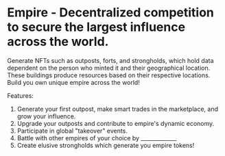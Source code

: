 # Empire - Decentralized competition to secure the largest influence across the world.
Generate NFTs such as outposts, forts, and strongholds, which hold data dependent on the person who minted it and their geographical location. These buildings produce resources based on their respective locations. Build you own unique empire across the world!

Features:
1. Generate your first outpost, make smart trades in the marketplace, and grow your influence.
2. Upgrade your outposts and contribute to empire's dynamic economy.
3. Participate in global "takeover" events.
4. Battle with other empires of your choice by _____________
5. Create elusive strongholds which generate you empire tokens!
